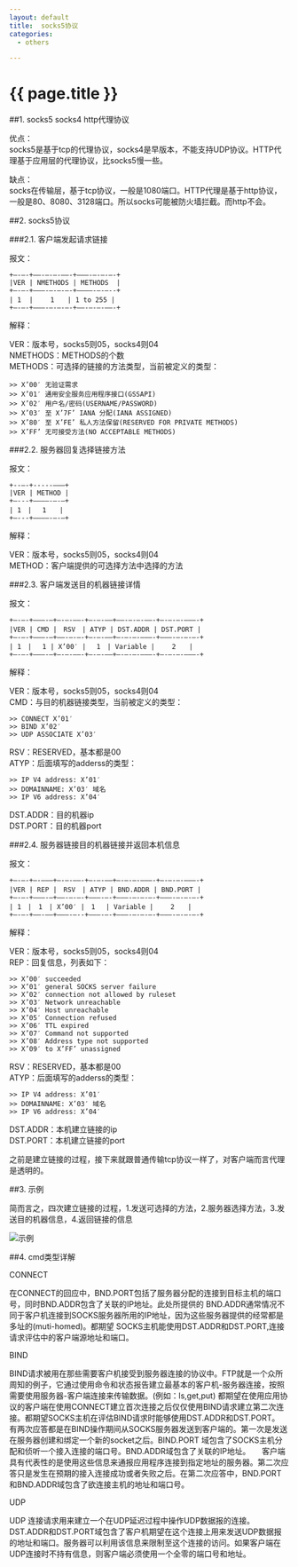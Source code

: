 ```yaml
---
layout: default
title:  socks5协议
categories:
  - others

---
```

# {{ page.title }}

##1. socks5 socks4 http代理协议

优点：<br>
socks5是基于tcp的代理协议，socks4是早版本，不能支持UDP协议。HTTP代理基于应用层的代理协议，比socks5慢一些。

缺点：<br>
socks在传输层，基于tcp协议，一般是1080端口。HTTP代理是基于http协议，一般是80、8080、3128端口。所以socks可能被防火墙拦截。而http不会。

##2. socks5协议

###2.1. 客户端发起请求链接

报文：

    +—-—-+——-—-—-——-+———-—-—-—-+
    |VER | NMETHODS | METHODS  |
    +—-—-+———-—-—-—-+————-—-—--+
    | 1  | 　　1　　| 1 to 255 |
    +—-—-+———-—-—-—-+——-—-—-——-+

解释：

VER：版本号，socks5则05，socks4则04<br>
NMETHODS：METHODS的个数<br>
METHODS：可选择的链接的方法类型，当前被定义的类型：<br>
    
    >> X’00′ 无验证需求
    >> X’01′ 通用安全服务应用程序接口(GSSAPI)
    >> X’02′ 用户名/密码(USERNAME/PASSWORD)
    >> X’03′ 至 X’7F’ IANA 分配(IANA ASSIGNED)
    >> X’80′ 至 X’FE’ 私人方法保留(RESERVED FOR PRIVATE METHODS)
    >> X’FF’ 无可接受方法(NO ACCEPTABLE METHODS)


###2.2. 服务器回复选择链接方法

报文：

    +--—-+-----——–+
    |VER | METHOD |
    +—---+——–—-—-—+
    | 1　| 　1　　|
    +—---+——–—-—-—+

解释：

VER：版本号，socks5则05，socks4则04<br>
METHOD：客户端提供的可选择方法中选择的方法<br>

###2.3. 客户端发送目的机器链接详情

报文：

    +—-—-+—–—-—+—-—-——-+—-—-——+——-—-—-——-+—-—-—-———-+
    |VER | CMD |　RSV　| ATYP | DST.ADDR | DST.PORT |
    +—-—-+—–—-—+——-—-—-+—-—-——+—-—-—-———-+———-—-—-—-+
    | 1　| 　1 | X’00′ | 　1　| Variable |　　 2　　|
    +—-—-+—–—-—+—-—-——-+—-—-——+—-—-—-———-+—-—-—-———-+

解释：

VER：版本号，socks5则05，socks4则04<br>
CMD：与目的机器链接类型，当前被定义的类型：<br>

    >> CONNECT X’01′
    >> BIND X’02′
    >> UDP ASSOCIATE X’03′

RSV：RESERVED，基本都是00<br>
ATYP：后面填写的adderss的类型：<br>

    >> IP V4 address: X’01′
    >> DOMAINNAME: X’03′ 域名
    >> IP V6 address: X’04′

DST.ADDR：目的机器ip<br>
DST.PORT：目的机器port<br>

###2.4. 服务器链接目的机器链接并返回本机信息

报文：

    +—-—-+—-——–+—-—-——-+—-—-——+—-—-—-———-+—-—-—-———-+
    |VER | REP |　RSV　| ATYP | BND.ADDR | BND.PORT |
    +—-—-+—–—-—+——-—-—-+———-—-+———-—-—-—-+———-—-—-—-+
    | 1　|　1　| X’00′ |　1 　| Variable | 　　2　　|
    +—-—-+——-—–+———-—--+———-—-+———-—-—-—-+———-—-—-—-+

解释：

VER：版本号，socks5则05，socks4则04<br>
REP：回复信息，列表如下：<br>

    >> X’00′ succeeded
    >> X’01′ general SOCKS server failure
    >> X’02′ connection not allowed by ruleset
    >> X’03′ Network unreachable
    >> X’04′ Host unreachable
    >> X’05′ Connection refused
    >> X’06′ TTL expired
    >> X’07′ Command not supported
    >> X’08′ Address type not supported
    >> X’09′ to X’FF’ unassigned

RSV：RESERVED，基本都是00<br>
ATYP：后面填写的adderss的类型：<br>

    >> IP V4 address: X’01′
    >> DOMAINNAME: X’03′ 域名
    >> IP V6 address: X’04′

DST.ADDR：本机建立链接的ip<br>
DST.PORT：本机建立链接的port<br>

之前是建立链接的过程，接下来就跟普通传输tcp协议一样了，对客户端而言代理是透明的。

##3. 示例

简而言之，四次建立链接的过程，1.发送可选择的方法，2.服务器选择方法，3.发送目的机器信息，4.返回链接的信息

![示例](/blog/image/socks5.jpg)



##4. cmd类型详解

CONNECT<br>

在CONNECT的回应中，BND.PORT包括了服务器分配的连接到目标主机的端口号，同时BND.ADDR包含了关联的IP地址。此处所提供的 BND.ADDR通常情况不同于客户机连接到SOCKS服务器所用的IP地址，因为这些服务器提供的经常都是多址的(muti-homed)。都期望 SOCKS主机能使用DST.ADDR和DST.PORT,连接请求评估中的客户端源地址和端口。

BIND<br>

BIND请求被用在那些需要客户机接受到服务器连接的协议中。FTP就是一个众所周知的例子，它通过使用命令和状态报告建立最基本的客户机-服务器连接，按照需要使用服务器-客户端连接来传输数据。(例如：ls,get,put)
都期望在使用应用协议的客户端在使用CONNECT建立首次连接之后仅仅使用BIND请求建立第二次连接。都期望SOCKS主机在评估BIND请求时能够使用DST.ADDR和DST.PORT。
有两次应答都是在BIND操作期间从SOCKS服务器发送到客户端的。第一次是发送在服务器创建和绑定一个新的socket之后。BIND.PORT 域包含了SOCKS主机分配和侦听一个接入连接的端口号。BND.ADDR域包含了关联的IP地址。　　客户端具有代表性的是使用这些信息来通报应用程序连接到指定地址的服务器。第二次应答只是发生在预期的接入连接成功或者失败之后。在第二次应答中，BND.PORT和BND.ADDR域包含了欲连接主机的地址和端口号。

UDP<br>

UDP 连接请求用来建立一个在UDP延迟过程中操作UDP数据报的连接。DST.ADDR和DST.PORT域包含了客户机期望在这个连接上用来发送UDP数据报的地址和端口。服务器可以利用该信息来限制至这个连接的访问。如果客户端在UDP连接时不持有信息，则客户端必须使用一个全零的端口号和地址。

